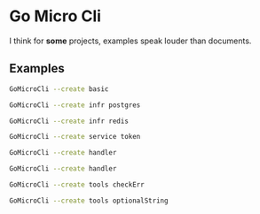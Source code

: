 # Go Micro Cli

I think for **some** projects, examples speak louder than documents.

## Examples

```bash
GoMicroCli --create basic

GoMicroCli --create infr postgres

GoMicroCli --create infr redis

GoMicroCli --create service token

GoMicroCli --create handler

GoMicroCli --create handler

GoMicroCli --create tools checkErr

GoMicroCli --create tools optionalString
```